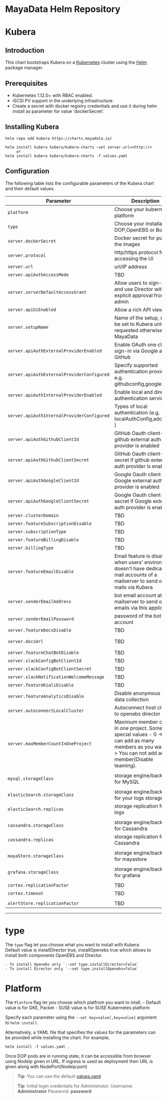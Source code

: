 MayaData Helm Repository
===============================

Kubera
=====================


Introduction
------------

This chart bootstraps Kubera on a [Kubernetes](http://kubernetes.io) cluster using the [Helm](https://helm.sh) package manager.

## Prerequisites
- Kubernetes 1.12.0+ with RBAC enabled.
- iSCSI PV support in the underlying infrastructure.
- Create a secret with docker registry credentials and use it during helm install as parameter for value 'dockerSecret'.

## Installing Kubera
```
helm repo add kubera https://charts.mayadata.io/
```

```
helm install kubera kubera/kubera-charts –set server.url=<http://>
     or
helm install kubera kubera/kubera-charts -f values.yaml
```

## Configuration

The following table lists the configurable parameters of the Kubera chart and their default values.


| Parameter                                       | Description                                   | Default                                   |
| ------------------------------------------------|-----------------------------------------------| ------------------------------------------|
| `platform`                                      | Choose your kubernetes platform          |           default                                |
| `type`                                          | Choose your installation DOP,OpenEBS or Both  |      default Both                               |
| `server.dockerSecret`                           | Docker secret for pulling the images          |      none                                 |
| `server.protocol`                               | http/https protocol for accessing the UI      |      http                                 |
| `server.url`                                    | url/IP address                    |      none                                 |
| `server.apiAuthAccessMode`                   | TBD                                           |      unrestricted                            |
| `server.serverDefaultAccessGrant`            | Allow users to sign-up and use Director without explicit approval from admin  |      true    |
| `server.apiUiEnabled`                         | Allow a rich API viewer                       |      true                                 |
| `server.setupName`| Name of the setup, should be set to Kubera unless requested otherwise by MayaData |      Kubera       |
| `server.apiAuthExternalProviderEnabled`     | Enable OAuth one click sign-in via Google and/or GitHub  |      true                         |
| `server.apiAuthExternalProviderConfigured`  | Specify supported authentication providers, e.g. githubconfig\,googleconfig |      githubconfig   |
| `server.apiAuthInternalProviderEnabled`     |  Enable local and directory authentication services  |      true                              |
| `server.apiAuthInternalProviderConfigured`  |  Types of local authentication (e.g. localAuthConfig\,adconfig ) |      localAuthConfig     |
| `server.apiAuthGithubClientId`              | GitHub Oauth client-id if github external auth provider is enabled    |   none                |
| `server.apiAuthGithubClientSecret`          | GitHub Oauth client-secret if github external auth provider is enabled   |      none         |
| `server.apiAuthGoogleClientId`              | Google Oauth client-id if Google external auth provider is enabled    |      none       |
| `server.apiAuthGoogleClientSecret`          |  Google Oauth client-secret if Google external auth provider is enabled  |      none                                 |
| `server.clusterDomain`                      | TBD                                           |      cluster.local                        |
| `server.featureSubscriptionDisable`         | TBD                                           |      true                                 |
| `server.subscriptionType`                   | TBD                                           |      none                                 |
| `server.featureBillingDisable`              | TBD                                           |      true                                 |
| `server.billingType`                        | TBD                                           |      external                             |
| `server.featureEmailDisable`     | Email feature is disabled when users' environment doesn't have dedicated mail accounts of a mailserver to send out mails via Kubera   |  true |
| `server.senderEmailAddress`         | bot email account at a mailserver to send out emails via this application   |   none              |
| `server.senderEmailPassword`                  | password of the bot email account           |      none                                 |
| `server.featureDocsDisable`                   | TBD                                         |      false                                |
| `server.docsUrl`                              | TBD                                         |      https://help.mayadata.io/hc/en-us    |
| `server.featureChatBotDisable`                | TBD                                         |      true                                 |
| `server.slackConfigBotClientId`             | TBD                                           |      none                                 |
| `server.slackConfigBotClientSecret`         | TBD                                           |      none                                 |
| `server.slackNotificationWelcomeMessage`     | TBD                                          |      none                                 |
| `server.featureKialiDisable`                  | TBD                                         |      true                                 |
| `server.featureAnalyticsDisable`              | Disable anonymous usage data collection     |      none                                 |
| `server.autoconnectLocalCluster`              | Autoconnect host cluster to openebs director |       true                                |
| `server.maxMemberCountInOneProject`           | Maximum member count in one project. Some special values -  0 -> You can add as many members as you want. 1 -> You can not add any member(Disable teaming).         |       10                                |
|                                                 |                                               |                                           |
| `mysql.storageClass`                            | storage engine/backend for MySQL              |      standard                             |
|                                                 |                                               |                                           |
| `elasticSearch.storageClass`                    | storage engine/backend for your logs storage  |      standard                             |
| `elasticSearch.replicas`                        | storage replication for logs         |      1                                    |
|                                                 |                                               |                                           |
| `cassandra.storageClass`                        | storage engine/backend for Cassandra          |      standard                             |
| `cassandra.replicas`                            | storage replication for Cassandra             |      1                                    |
|                                                 |                                               |                                           |
| `mayaStore.storageClass`                        | storage engine/backend for mayastore          |      standard                             |
|                                                 |                                               |                                           |
| `grafana.storageClass`                          | storage engine/backend for grafana            |      standard                             |
|                                                 |                                               |                                           |
| `cortex.replicationFactor`                      | TBD                                           |      1                                    |
| `cortex.timeout`                                | TBD                                           |      20s                                  |
|                                                 |                                               |                                           |
| `alertStore.replicationFactor`                  | TBD                                           |      1                                    |
-----------------------------------------------------------------------------------------------------------------------------------------------

# type
   The `type` flag let you choose what you want to install with Kubera.    
     Default value is installDirector true, installOpenebs true which allows to install both components OpenEBS and Director.
     
    - To install Openebs only `--set type.installDirector=false`
    - To install Director only `--set type.installOpenebs=false`


# Platform
   The `Platform` flag let you choose which platfrom you want to intall.
    -  Default value is for GKE, Packet
    -  SUSE value is for SUSE Kubernetes platform

Specify each parameter using the `--set key=value[,key=value]` argument to `helm install`.

Alternatively, a YAML file that specifies the values for the parameters can be provided while installing the chart. For example,

```shell
helm install -f values.yaml .
```

Once DOP pods are in running state, it can be accessible from browser using NodeIp given in URL. If ingress is used as deployment then URL is given along with NodePort(Nodeip:port)

> **Tip**: You can use the default [values.yaml](values.yaml)

> **Tip**: Initial login credentails for Administrator. Username: **Administrator** Password: **password**

    
